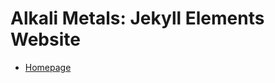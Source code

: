 # Alkali Metals: Jekyll Elements Website

- [Homepage](https://rgrantwylie.github.io/rgrantwylie_elements_website/index.html)